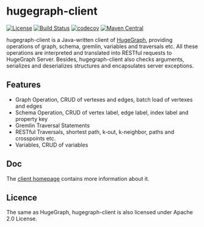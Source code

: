 # hugegraph-client

[![License](https://img.shields.io/badge/license-Apache%202-0E78BA.svg)](https://www.apache.org/licenses/LICENSE-2.0.html)
[![Build Status](https://github.com/apache/hugegraph-toolchain/actions/workflows/client-ci.yml/badge.svg)](https://github.com/apache/hugegraph-toolchain/actions/workflows/client-ci.yml)
[![codecov](https://codecov.io/gh/hugegraph/hugegraph-client/branch/master/graph/badge.svg)](https://codecov.io/gh/hugegraph/hugegraph-client)
[![Maven Central](https://maven-badges.herokuapp.com/maven-central/org.apache.hugegraph/hugegraph-client/badge.svg)](https://mvnrepository.com/artifact/org.apache.hugegraph/hugegraph-client)

hugegraph-client is a Java-written client of [HugeGraph](https://github.com/hugegraph/hugegraph), providing operations of graph, schema, gremlin, variables and traversals etc. All these operations are interpreted and translated into RESTful requests to HugeGraph Server. Besides, hugegraph-client also checks arguments, serializes and deserializes structures and encapsulates server exceptions.

## Features

- Graph Operation, CRUD of vertexes and edges, batch load of vertexes and edges
- Schema Operation, CRUD of vertex label, edge label, index label and property key
- Gremlin Traversal Statements
- RESTful Traversals, shortest path, k-out, k-neighbor, paths and crosspoints etc.
- Variables, CRUD of variables

## Doc

The [client homepage](https://hugegraph.apache.org/docs/quickstart/hugegraph-client/) contains more information about it.

## Licence
The same as HugeGraph, hugegraph-client is also licensed under Apache 2.0 License.
